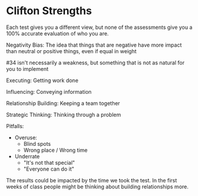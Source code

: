 # Clifton Strengths 
Each test gives you a different view, but none of the assessments give you a 100% accurate evaluation of who you are.

Negativity Bias: The idea that things that are negative have more impact than neutral or positive things, even if equal in weight

#34 isn't necessarily a weakness, but something that is not as natural for you to implement 

Executing: Getting work done

Influencing: Conveying information

Relationship Building: Keeping a team together

Strategic Thinking: Thinking through a problem


Pitfalls:
- Overuse:
	- Blind spots
	- Wrong place / Wrong time
- Underrate
	- "It's not that special"
	- "Everyone can do it"


The results could be impacted by the time we took the test. In the first weeks of class people might be thinking about building relationships more.

